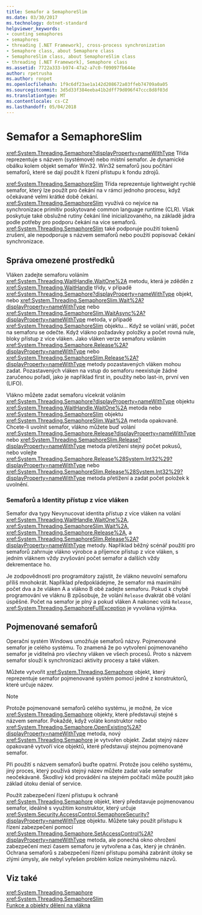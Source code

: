 ```yaml
---
title: Semafor a SemaphoreSlim
ms.date: 03/30/2017
ms.technology: dotnet-standard
helpviewer_keywords:
- counting semaphores
- semaphores
- threading [.NET Framework], cross-process synchronization
- Semaphore class, about Semaphore class
- SemaphoreSlim class, about SemaphoreSlim class
- threading [.NET Framework], Semaphore class
ms.assetid: 7722a333-b974-47a2-a7c0-f09097fb644e
author: rpetrusha
ms.author: ronpet
ms.openlocfilehash: 1f9c6df23ae1a142d208672a03ffeb74709a0a05
ms.sourcegitcommit: 3d5d33f384eeba41b2dff79d096f47ccc8d8f03d
ms.translationtype: MT
ms.contentlocale: cs-CZ
ms.lasthandoff: 05/04/2018
---
```

# <a name="semaphore-and-semaphoreslim"></a>Semafor a SemaphoreSlim
<xref:System.Threading.Semaphore?displayProperty=nameWithType> Třída reprezentuje s názvem (systémové) nebo místní semafor. Je dynamické obálku kolem objekt semafor Win32. Win32 semaforů jsou počítání semaforů, které se dají použít k řízení přístupu k fondu zdrojů.  
  
 <xref:System.Threading.SemaphoreSlim> Třída reprezentuje lightweight rychlé semafor, který lze použít pro čekání na v rámci jednoho procesu, když očekávané velmi krátké době čekání. <xref:System.Threading.SemaphoreSlim> využívá co nejvíce na synchronizace primitiv poskytované common language runtime (CLR). Však poskytuje také obslužné rutiny čekání líné inicializovaného, na základě jádra podle potřeby pro podporu čekání na více semaforů. <xref:System.Threading.SemaphoreSlim> také podporuje použití tokenů zrušení, ale nepodporuje s názvem semaforů nebo použití popisovač čekání synchronizace.  
  
## <a name="managing-a-limited-resource"></a>Správa omezené prostředků  
 Vláken zadejte semaforu voláním <xref:System.Threading.WaitHandle.WaitOne%2A> metodu, která je zděděn z <xref:System.Threading.WaitHandle> třídy, v případě <xref:System.Threading.Semaphore?displayProperty=nameWithType> objekt, nebo <xref:System.Threading.SemaphoreSlim.Wait%2A?displayProperty=nameWithType> nebo <xref:System.Threading.SemaphoreSlim.WaitAsync%2A?displayProperty=nameWithType> metoda, v případě <xref:System.Threading.SemaphoreSlim> objektu... Když se volání vrátí, počet na semaforu se odečte. Když vlákno požadavky položky a počet rovná nule, bloky přístup z více vláken. Jako vláken verze semaforu voláním <xref:System.Threading.Semaphore.Release%2A?displayProperty=nameWithType> nebo <xref:System.Threading.SemaphoreSlim.Release%2A?displayProperty=nameWithType> metody pozastavených vláken mohou zadat. Pozastavených vláken na vstup do semaforu neexistuje žádné zaručenou pořadí, jako je například first in, použity nebo last-in, první ven (LIFO).  
  
 Vlákno můžete zadat semaforu vícekrát voláním <xref:System.Threading.Semaphore?displayProperty=nameWithType> objektu <xref:System.Threading.WaitHandle.WaitOne%2A> metoda nebo <xref:System.Threading.SemaphoreSlim> objektu <xref:System.Threading.SemaphoreSlim.Wait%2A> metoda opakovaně. Chcete-li uvolnit semafor, vlákno můžete buď volání <xref:System.Threading.Semaphore.Release?displayProperty=nameWithType> nebo <xref:System.Threading.SemaphoreSlim.Release?displayProperty=nameWithType> metoda přetížení stejný počet pokusů, nebo volejte <xref:System.Threading.Semaphore.Release%28System.Int32%29?displayProperty=nameWithType> nebo <xref:System.Threading.SemaphoreSlim.Release%28System.Int32%29?displayProperty=nameWithType> metoda přetížení a zadat počet položek k uvolnění.  
  
### <a name="semaphores-and-thread-identity"></a>Semaforů a Identity přístup z více vláken  
 Semafor dva typy Nevynucovat identita přístup z více vláken na volání <xref:System.Threading.WaitHandle.WaitOne%2A>, <xref:System.Threading.SemaphoreSlim.Wait%2A>, <xref:System.Threading.Semaphore.Release%2A>, a <xref:System.Threading.SemaphoreSlim.Release%2A?displayProperty=nameWithType> metody. Například běžný scénář použití pro semaforů zahrnuje vlákno výrobce a příjemce přístup z více vláken, s jedním vláknem vždy zvyšování počet semafor a dalších vždy dekrementace ho.  
  
 Je zodpovědností pro programátory zajistit, že vlákno neuvolní semaforu příliš mnohokrát. Například předpokládejme, že semafor má maximální počet dva a že vláken A a vlákno B obě zadejte semaforu. Pokud k chybě programování ve vláknu B způsobuje, že volání `Release` dvakrát obě volání úspěšné. Počet na semafor je plný a pokud vláken A nakonec volá `Release`, <xref:System.Threading.SemaphoreFullException> je vyvolána výjimka.  
  
## <a name="named-semaphores"></a>Pojmenované semaforů  
 Operační systém Windows umožňuje semaforů názvy. Pojmenované semafor je celého systému. To znamená že po vytvoření pojmenovaného semafor je viditelná pro všechny vláken ve všech procesů. Proto s názvem semafor slouží k synchronizaci aktivity procesy a také vláken.  
  
 Můžete vytvořit <xref:System.Threading.Semaphore> objekt, který reprezentuje semafor pojmenované systém pomocí jedné z konstruktorů, které určuje název.  
  
> [!NOTE]
>  Protože pojmenované semaforů celého systému, je možné, že více <xref:System.Threading.Semaphore> objekty, které představují stejné s názvem semafor. Pokaždé, když voláte konstruktor nebo <xref:System.Threading.Semaphore.OpenExisting%2A?displayProperty=nameWithType> metoda, nový <xref:System.Threading.Semaphore> je vytvořen objekt. Zadat stejný název opakovaně vytvoří více objektů, které představují stejnou pojmenované semafor.  
  
 Při použití s názvem semaforů buďte opatrní. Protože jsou celého systému, jiný proces, který používá stejný název můžete zadat vaše semafor neočekávaně. Škodlivý kód provádění na stejném počítači může použít jako základ útoku denial of service.  
  
 Použít zabezpečení řízení přístupu k ochraně <xref:System.Threading.Semaphore> objekt, který představuje pojmenovanou semafor, ideálně s využitím konstruktor, který určuje <xref:System.Security.AccessControl.SemaphoreSecurity?displayProperty=nameWithType> objektu. Můžete taky použít přístupu k řízení zabezpečení pomocí <xref:System.Threading.Semaphore.SetAccessControl%2A?displayProperty=nameWithType> metoda, ale ponechá okno ohrožení zabezpečení mezi časem semaforu je vytvořena a čas, který je chráněn. Ochrana semaforů s zabezpečení řízení přístupu pomáhá zabránit útoky se zlými úmysly, ale nebyl vyřešen problém kolize neúmyslnému názvů.  
  
## <a name="see-also"></a>Viz také  
 <xref:System.Threading.Semaphore>  
 <xref:System.Threading.SemaphoreSlim>  
 [Funkce a objekty dělení na vlákna](../../../docs/standard/threading/threading-objects-and-features.md)
